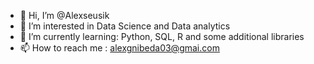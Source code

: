 - 👋 Hi, I’m @Alexseusik
- 👀 I’m interested in Data Science and Data analytics
- 🌱 I’m currently learning: Python, SQL, R and some additional libraries
- 📫 How to reach me : alexgnibeda03@gmai.com
<!---
Alexseusik/Alexseusik is a ✨ special ✨ repository because its `README.md` (this file) appears on your GitHub profile.
You can click the Preview link to take a look at your changes.
--->
